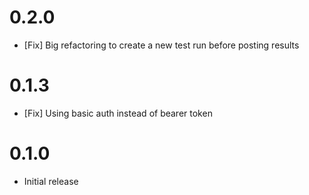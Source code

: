 # 0.2.0

- [Fix] Big refactoring to create a new test run before posting results

# 0.1.3

- [Fix] Using basic auth instead of bearer token

# 0.1.0

- Initial release
